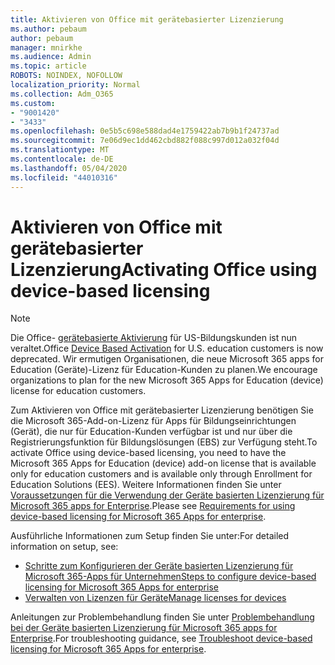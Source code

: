 ```yaml
---
title: Aktivieren von Office mit gerätebasierter Lizenzierung
ms.author: pebaum
author: pebaum
manager: mnirkhe
ms.audience: Admin
ms.topic: article
ROBOTS: NOINDEX, NOFOLLOW
localization_priority: Normal
ms.collection: Adm_O365
ms.custom:
- "9001420"
- "3433"
ms.openlocfilehash: 0e5b5c698e588dad4e1759422ab7b9b1f24737ad
ms.sourcegitcommit: 7e06d9ec1dd462cbd882f088c997d012a032f04d
ms.translationtype: MT
ms.contentlocale: de-DE
ms.lasthandoff: 05/04/2020
ms.locfileid: "44010316"
---
```

# <a name="activating-office-using-device-based-licensing"></a><span data-ttu-id="b3492-102">Aktivieren von Office mit gerätebasierter Lizenzierung</span><span class="sxs-lookup"><span data-stu-id="b3492-102">Activating Office using device-based licensing</span></span>

> [!NOTE]
> <span data-ttu-id="b3492-103">Die Office- [gerätebasierte Aktivierung](https://aka.ms/officedba) für US-Bildungskunden ist nun veraltet.</span><span class="sxs-lookup"><span data-stu-id="b3492-103">Office [Device Based Activation](https://aka.ms/officedba) for U.S. education customers is now deprecated.</span></span> <span data-ttu-id="b3492-104">Wir ermutigen Organisationen, die neue Microsoft 365 apps for Education (Geräte)-Lizenz für Education-Kunden zu planen.</span><span class="sxs-lookup"><span data-stu-id="b3492-104">We encourage organizations to plan for the new Microsoft 365 Apps for Education (device) license for education customers.</span></span>

<span data-ttu-id="b3492-105">Zum Aktivieren von Office mit gerätebasierter Lizenzierung benötigen Sie die Microsoft 365-Add-on-Lizenz für Apps für Bildungseinrichtungen (Gerät), die nur für Education-Kunden verfügbar ist und nur über die Registrierungsfunktion für Bildungslösungen (EBS) zur Verfügung steht.</span><span class="sxs-lookup"><span data-stu-id="b3492-105">To activate Office using device-based licensing, you need to have the Microsoft 365 Apps for Education (device) add-on license that is available only for education customers and is available only through Enrollment for Education Solutions (EES).</span></span> <span data-ttu-id="b3492-106">Weitere Informationen finden Sie unter [Voraussetzungen für die Verwendung der Geräte basierten Lizenzierung für Microsoft 365 apps for Enterprise](https://docs.microsoft.com/deployoffice/device-based-licensing#requirements-for-using-device-based-licensing-for-microsoft-365-apps-for-enterprise).</span><span class="sxs-lookup"><span data-stu-id="b3492-106">Please see [Requirements for using device-based licensing for Microsoft 365 Apps for enterprise](https://docs.microsoft.com/deployoffice/device-based-licensing#requirements-for-using-device-based-licensing-for-microsoft-365-apps-for-enterprise).</span></span>


<span data-ttu-id="b3492-107">Ausführliche Informationen zum Setup finden Sie unter:</span><span class="sxs-lookup"><span data-stu-id="b3492-107">For detailed information on setup, see:</span></span>

- [<span data-ttu-id="b3492-108">Schritte zum Konfigurieren der Geräte basierten Lizenzierung für Microsoft 365-Apps für Unternehmen</span><span class="sxs-lookup"><span data-stu-id="b3492-108">Steps to configure device-based licensing for Microsoft 365 Apps for enterprise</span></span>](https://docs.microsoft.com/deployoffice/device-based-licensing#steps-to-configure-device-based-licensing-for-microsoft-365-apps-for-enterprise)
- [<span data-ttu-id="b3492-109">Verwalten von Lizenzen für Geräte</span><span class="sxs-lookup"><span data-stu-id="b3492-109">Manage licenses for devices</span></span>](https://docs.microsoft.com/Office365/Admin/misc/manage-licenses-for-devices)

<span data-ttu-id="b3492-110">Anleitungen zur Problembehandlung finden Sie unter [Problembehandlung bei der Geräte basierten Lizenzierung für Microsoft 365 apps for Enterprise](https://docs.microsoft.com/deployoffice/device-based-licensing#troubleshoot-device-based-licensing-for-microsoft-365-apps-for-enterprise).</span><span class="sxs-lookup"><span data-stu-id="b3492-110">For troubleshooting guidance, see [Troubleshoot device-based licensing for Microsoft 365 Apps for enterprise](https://docs.microsoft.com/deployoffice/device-based-licensing#troubleshoot-device-based-licensing-for-microsoft-365-apps-for-enterprise).</span></span>
